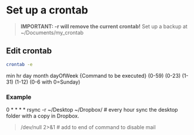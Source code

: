 # Set up a crontab

> **IMPORTANT: -r will remove the current crontab!** Set up a backup at ~/Documents/my_crontab

## Edit crontab
```bash
crontab -e
```

min hr day month dayOfWeek {Command to be executed}
(0-59) (0-23) (1-31) (1-12) (0-6 with 0=Sunday)

### Example
0 * * * * rsync -r ~/Desktop ~/Dropbox/ # every hour sync the desktop folder with a copy in Dropbox.

> /dev/null 2>&1 # add to end of command to disable mail
